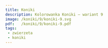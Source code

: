 ```yaml
---
title: Koniki
description: Kolorowanka Koniki – wariant 9
image: /koniki/9/koniki-9.svg
pdf:   /koniki/9/koniki-9.pdf
tags:
 - zwierzeta
 - koniki
---
```

